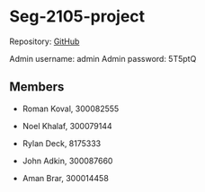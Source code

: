 # Seg-2105-project
Repository: [GitHub](https://github.com/adki0065/Seg-2105-project)

Admin username: admin
Admin password: 5T5ptQ

## Members

- Roman Koval, 300082555

- Noel Khalaf, 300079144

- Rylan Deck, 8175333

- John Adkin, 300087660

- Aman Brar, 300014458

